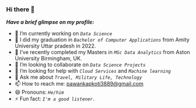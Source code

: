 ### Hi there 👋



***Have a brief glimpse on my profile:***

- 🔭 I’m currently working on *`Data Science`*
- 🌱 I did my graduation in *`Bachelor of Computer Applications`* from Amity University Uttar pradesh in 2022.
- 🌱 I’ve recently completed my Masters in *`MSc Data Analytics`* from Aston University Birmingham, UK.
- 👯 I’m looking to collaborate on *`Data Science Projects`*
- 🤔 I’m looking for help with *`Cloud Services`* and *`Machine learning`* 
- 💬 Ask me about *`Travel, Military Life, Technology`*
- 📫 How to reach me: pawankapkoti3889@gmail.com
- 😄 Pronouns: *`He/him`*
- ⚡ Fun fact: *`I'm a good listener.`*   
